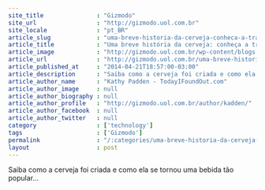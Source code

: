 ```yaml
---
site_title               : "Gizmodo"
site_url                 : "http://gizmodo.uol.com.br"
site_locale              : "pt_BR"
article_slug             : "uma-breve-historia-da-cerveja-conheca-a-trajetoria-da-bebida-mais-popular-do-mundo"
article_title            : "Uma breve história da cerveja: conheça a trajetória da bebida mais popular do mundo"
article_image            : "http://gizmodo.uol.com.br/wp-content/blogs.dir/8/files/2014/04/5200218267_c1f27410bd_b.jpg"
article_url              : "http://gizmodo.uol.com.br/uma-breve-historia-da-cerveja/"
article_published_at     : "2014-04-21T18:57:00-03:00"
article_description      : "Saiba como a cerveja foi criada e como ela se tornou uma bebida tão popular..."
article_author_name      : "Kathy Padden - TodayIFoundOut.com"
article_author_image     : null
article_author_biography : null
article_author_profile   : "http://gizmodo.uol.com.br/author/kadden/"
article_author_facebook  : null
article_author_twitter   : null
category                 : ['technology']
tags                     : ['Gizmodo']
permalink                : "/:categories/uma-breve-historia-da-cerveja-conheca-a-trajetoria-da-bebida-mais-popular-do-mundo/"
layout                   : post
---
```


Saiba como a cerveja foi criada e como ela se tornou uma bebida tão popular...
